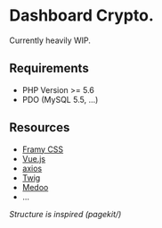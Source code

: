 # Dashboard Crypto.
Currently heavily WIP.

## Requirements

*  PHP Version >= 5.6
*  PDO (MySQL 5.5, ...)

## Resources

* [Framy CSS](http://www.framycss.org/)
* [Vue.js](http://vuejs.org/)
* [axios](https://github.com/axios/axios)
* [Twig](http://twig.sensiolabs.org/)
* [Medoo](https://github.com/catfan/Medoo)
* ...

_Structure is inspired (pagekit/)_
